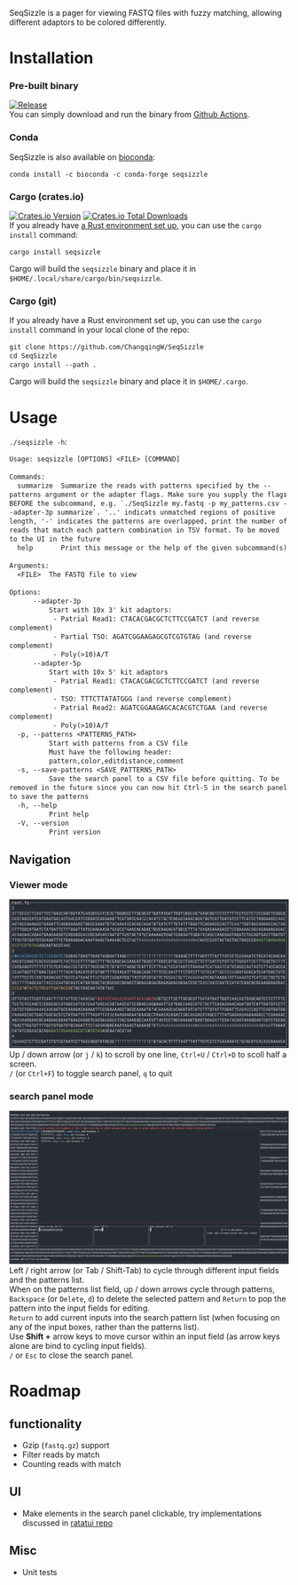 SeqSizzle is a pager for viewing FASTQ files with fuzzy matching, allowing different adaptors to be colored differently.  

# Installation

### Pre-built binary

[![Release](https://github.com/ChangqingW/SeqSizzle/workflows/Release/badge.svg)](https://github.com/ChangqingW/SeqSizzle/actions/workflows/rust.yml)  
You can simply download and run the binary from [Github Actions](https://github.com/ChangqingW/SeqSizzle/releases/latest).

### Conda

SeqSizzle is also available on [bioconda](https://bioconda.github.io/recipes/seqsizzle/README.html):
```
conda install -c bioconda -c conda-forge seqsizzle
```

### Cargo (crates.io)

[![Crates.io Version](https://img.shields.io/crates/v/seqsizzle?link=https%3A%2F%2Fcrates.io%2Fcrates%2Fseqsizzle)](https://crates.io/crates/seqsizzle)
[![Crates.io Total Downloads](https://img.shields.io/crates/d/seqsizzle?link=https%3A%2F%2Fcrates.io%2Fcrates%2Fseqsizzle)](https://crates.io/crates/seqsizzle)  
If you already have [a Rust environment set up](https://rustup.rs), you can use the `cargo install` command:
```
cargo install seqsizzle
```
Cargo will build the `seqsizzle` binary and place it in `$HOME/.local/share/cargo/bin/seqsizzle`.

### Cargo (git)

If you already have a Rust environment set up, you can use the `cargo install` command in your local clone of the repo:
```
git clone https://github.com/ChangqingW/SeqSizzle
cd SeqSizzle
cargo install --path .
```
Cargo will build the `seqsizzle` binary and place it in `$HOME/.cargo`.

# Usage
`./seqsizzle -h`:
```
Usage: seqsizzle [OPTIONS] <FILE> [COMMAND]

Commands:
  summarize  Summarize the reads with patterns specified by the --patterns argument or the adapter flags. Make sure you supply the flags BEFORE the subcommand, e.g. `./SeqSizzle my.fastq -p my_patterns.csv --adapter-3p summarize`. '..' indicats unmatched regions of positive length, '-' indicates the patterns are overlapped, print the number of reads that match each pattern combination in TSV format. To be moved to the UI in the future
  help       Print this message or the help of the given subcommand(s)

Arguments:
  <FILE>  The FASTQ file to view

Options:
      --adapter-3p
          Start with 10x 3' kit adaptors:
           - Patrial Read1: CTACACGACGCTCTTCCGATCT (and reverse complement)
           - Partial TSO: AGATCGGAAGAGCGTCGTGTAG (and reverse complement)
           - Poly(>10)A/T
      --adapter-5p
          Start with 10x 5' kit adaptors
           - Patrial Read1: CTACACGACGCTCTTCCGATCT (and reverse complement)
           - TSO: TTTCTTATATGGG (and reverse complement)
           - Patrial Read2: AGATCGGAAGAGCACACGTCTGAA (and reverse complement)
           - Poly(>10)A/T
  -p, --patterns <PATTERNS_PATH>
          Start with patterns from a CSV file
          Must have the following header:
          pattern,color,editdistance,comment
  -s, --save-patterns <SAVE_PATTERNS_PATH>
          Save the search panel to a CSV file before quitting. To be removed in the future since you can now hit Ctrl-S in the search panel to save the patterns
  -h, --help
          Print help
  -V, --version
          Print version
```
## Navigation
### Viewer mode
![Viewer mode](./img/viewer_mode.png)
Up / down arrow (or `j` / `k`) to scroll by one line, `Ctrl+U` / `Ctrl+D` to scoll half a screen.  
`/` (or `Ctrl+F`) to toggle search panel, `q` to quit

### search panel mode
![Search panel mode](./img/search_panel.png)
Left / right arrow (or Tab / Shift-Tab) to cycle through different input fields and the patterns list.  
When on the patterns list field, up / down arrows cycle through patterns, `Backspace` (or `Delete`, `d`) to delete the selected pattern and `Return` to pop the pattern into the input fields for editing.  
`Return` to add current inputs into the search pattern list (when focusing on any of the input boxes, rather than the patterns list).  
Use **Shift +** arrow keys to move cursor within an input field (as arrow keys alone are bind to cycling input fields).  
`/` or `Esc` to close the search panel.

# Roadmap
## functionality 
 * Gzip (`fastq.gz`) support  
 * Filter reads by match  
 * Counting reads with match  
## UI
 * Make elements in the search panel clickable, try implementations discussed in [ratatui repo](https://github.com/ratatui-org/ratatui/discussions/552)  
## Misc
 * Unit tests  
